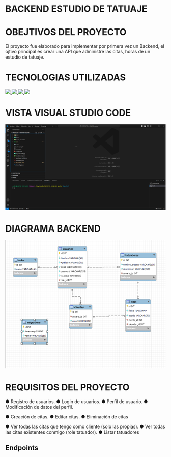 # BACKEND ESTUDIO DE TATUAJE

# OBEJTIVOS DEL PROYECTO
El proyecto fue elaborado para implementar por primera vez un Backend, el ojtivo principal es crear una API que administre las citas, horas de un estudio de tatuaje.

# TECNOLOGIAS UTILIZADAS 
<div alineacion ="center">

<a href="https://developer.mozilla.org/es/docs/Web/JavaScript">
    <img src= "https://img.shields.io/badge/javascipt-EFD81D?style=for-the-badge&logo=javascript&logoColor=black"/>
</a>

<a href="https://nodejs.org/en">
    <img src= "https://img.shields.io/badge/node.js-026E00?style=for-the-badge&logo=node.js&logoColor=white"/>
</a>

<a href="https://www.expressjs.com/">
    <img src= "https://img.shields.io/badge/express.js-%23404d59.svg?style=for-the-badge&logo=express&logoColor=%2361DAFB"/>
</a>

<a href="https://www.typescriptlang.org/">
    <img src="https://img.shields.io/badge/typescript-blue?style=for-the-badge&logo=typescript&logoColor=white">
</a>

 </div>



# VISTA VISUAL STUDIO CODE
![Imagen](/VisualCodeProyecto4.png)



# DIAGRAMA BACKEND  
![Imagen DB](/DiagramaTatto.png)


# REQUISITOS DEL PROYECTO 

● Registro de usuarios.
● Login de usuarios.
● Perfil de usuario.
● Modificación de datos del perfil.

● Creación de citas.
● Editar citas.
● Eliminación de citas

● Ver todas las citas que tengo como cliente (solo las propias).
● Ver todas las citas existentes conmigo (role tatuador).
● Listar tatuadores

## Endpoints